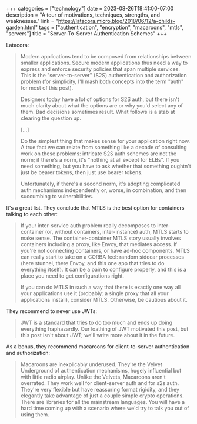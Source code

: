 +++
categories = ["technology"]
date = 2023-08-26T18:41:00-07:00
description = "A tour of motivations, techniques, strengths, and weaknesses."
link = "https://latacora.micro.blog/2018/06/12/a-childs-garden.html"
tags = ["authentication", "encryption", "macaroons", "mtls", "servers"]
title = "Server-To-Server Authentication Schemes"
+++

Latacora:

>Modern applications tend to be composed from relationships between smaller applications. Secure modern applications thus need a way to express and enforce security policies that span multiple services. This is the "server-to-server" (S2S) authentication and authorization problem (for simplicity, I'll mash both concepts into the term "auth" for most of this post).
>
>Designers today have a lot of options for S2S auth, but there isn't much clarity about what the options are or why you'd select any of them. Bad decisions sometimes result. What follows is a stab at clearing the question up.
>
>[...]
>
>Do the simplest thing that makes sense for your application right now. A true fact we can relate from something like a decade of consulting work on these problems: intricate S2S auth schemes are not the norm; if there's a norm, it's "nothing at all except for ELBs". If you need something, but you have to ask whether that something oughtn't just be bearer tokens, then just use bearer tokens.
>
>Unfortunately, if there's a second norm, it's adopting complicated auth mechanisms independently or, worse, in combination, and then succumbing to vulnerabilities.

It's a great list. They conclude that MTLS is the best option for containers talking to each other:

>If your inter-service auth problem really decomposes to inter-container (or, without containers, inter-instance) auth, MTLS starts to make sense. The container-container MTLS story usually involves containers including a proxy, like Envoy, that mediates access. If you're not connecting containers, or have ad-hoc components, MTLS can really start to take on a CORBA feel: random sidecar processes (here stunnel, there Envoy, and this one app that tries to do everything itself). It can be a pain to configure properly, and this is a place you need to get configurations right.
>
>If you can do MTLS in such a way that there is exactly one way all your applications use it (probably: a single proxy that all your applications install), consider MTLS. Otherwise, be cautious about it.

They recommend to never use JWTs:

>JWT is a standard that tries to do too much and ends up doing everything haphazardly. Our loathing of JWT motivated this post, but this post isn't about JWT; we'll write more about it in the future.

As a bonus, they recommend macaroons for client-to-server authentication and authorization:

>Macaroons are inexplicably underused. They're the Velvet Underground of authentication mechanisms, hugely influential but with little radio airplay. Unlike the Velvets, Macaroons aren't overrated. They work well for client-server auth and for s2s auth. They're very flexible but have reassuring format rigidity, and they elegantly take advantage of just a couple simple crypto operations. There are libraries for all the mainstream languages. You will have a hard time coming up with a scenario where we'd try to talk you out of using them.
